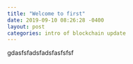 ```yaml
---
title: "Welcome to first"
date: 2019-09-10 08:26:28 -0400
layout: post
categories: intro of blockchain update
---
```


gdasfsfadsfadsfasfsfsf
